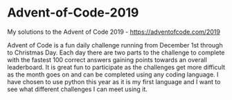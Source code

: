 # Advent-of-Code-2019
My solutions to the Advent of Code 2019 - https://adventofcode.com/2019

Advent of Code is a fun daily challenge running from December 1st through to Christmas Day. Each day there are two parts to the challenge to complete with the fastest 100 correct answers gaining points towards an overall leaderboard. It is great fun to participate as the challenges get more difficult as the month goes on and can be completed using any coding language. I have chosen to use python this year as it is my first language and I want to see what different challenges I can meet using it.
